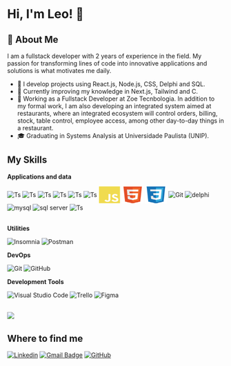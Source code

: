 # Hi, I'm Leo! 👋

## 🚀 About Me
I am a fullstack developer with 2 years of experience in the field. My passion for transforming lines of code into innovative applications and solutions is what motivates me daily.

- 🌱 I develop projects using React.js, Node.js, CSS, Delphi and SQL.
- 🤔 Currently improving my knowledge in Next.js, Tailwind and C.
- 💼 Working as a Fullstack Developer at Zoe Tecnbologia. In addition to my formal work, I am also developing an integrated system aimed at restaurants, where an integrated ecosystem will control orders, billing, stock, table control, employee access, among other day-to-day things in a restaurant.
- 🎓 Graduating in Systems Analysis at Universidade Paulista (UNIP).


## My Skills

**Applications and data**
<div>
   <img align="center" alt="Ts" height="40" width="50" src="https://cdn.jsdelivr.net/gh/devicons/devicon/icons/react/react-original.svg" />        
   <img align="center" alt="Ts" height="40" width="50" src="https://cdn.jsdelivr.net/gh/devicons/devicon@latest/icons/nodejs/nodejs-original-wordmark.svg" />         
   <img align="center" alt="Ts" height="40" width="50" src="https://cdn.jsdelivr.net/gh/devicons/devicon@latest/icons/nextjs/nextjs-original-wordmark.svg" />             
   <img align="center" alt="Ts" height="40" width="50" src="https://cdn.jsdelivr.net/gh/devicons/devicon@latest/icons/tailwindcss/tailwindcss-original.svg" /> 
   <img align="center" alt="Ts" height="40" width="50" src="https://cdn.jsdelivr.net/gh/devicons/devicon@latest/icons/amazonwebservices/amazonwebservices-original-wordmark.svg" />
   <img align="center" alt="Ts" height="40" width="50" src="https://cdn.jsdelivr.net/gh/devicons/devicon@latest/icons/c/c-original.svg" />                     
   <img align="center" alt="Js" height="40" width="50" src="https://raw.githubusercontent.com/devicons/devicon/master/icons/javascript/javascript-plain.svg"/>
   <img align="center" alt="HTML" height="40" width="50" src="https://raw.githubusercontent.com/devicons/devicon/master/icons/html5/html5-original.svg">
   <img align="center" alt="CSS" height="40" width="50" src="https://raw.githubusercontent.com/devicons/devicon/master/icons/css3/css3-original.svg">
   <img align="center" alt="Git" height="40" width="50" src="https://cdn.jsdelivr.net/gh/devicons/devicon/icons/git/git-original.svg" />
   <img align="center" alt="delphi" height="40" width="50" src="https://img.icons8.com/color/512/delphi-ide.png"/>
   <img align="center" alt="mysql" height="40" width="50" src="https://cdn.jsdelivr.net/gh/devicons/devicon/icons/mysql/mysql-original.svg" />
   <img align="center" alt="sql server" height="40" width="50" src="https://img.icons8.com/color/480/microsoft-sql-server.png" />
   <img align="center" alt="Ts" height="40" width="50" src="https://cdn.jsdelivr.net/gh/devicons/devicon@latest/icons/npm/npm-original-wordmark.svg" />
</div>
<br>

**Utilities**

![Insomnia](https://img.shields.io/badge/-Insomnia-333333?style=flat&logo=insomnia)
![Postman](https://img.shields.io/badge/-Postman-333333?style=flat&logo=postman)

**DevOps**

![Git](https://img.shields.io/badge/-Git-333333?style=flat&logo=git)
![GitHub](https://img.shields.io/badge/-GitHub-333333?style=flat&logo=github)

**Development Tools**

![Visual Studio Code](https://img.shields.io/badge/-Visual%20Studio%20Code-333333?style=flat&logo=visual-studio-code&logoColor=007ACC)
![Trello](https://img.shields.io/badge/-Trello-333333?style=flat&logo=trello&logoColor=007ACC)
![Figma](https://img.shields.io/badge/-Figma-333333?style=flat&logo=figma&logoColor=007ACC)

<br/>

<a href="https://github.com/leonfritas">
  <img height="180em" src="https://github-readme-stats.vercel.app/api?username=leonfritas&theme=dracula&show_icons=true" />
</a>

## Where to find me

[![Linkedin](https://img.shields.io/badge/-leonfritas-blue?style=flat-square&logo=Linkedin&logoColor=white&link=www.linkedin.com/in/leonardo-ribeiro-298a89242/)](https://www.linkedin.com/in/leonardo-ribeiro-298a89242/)
[![Gmail Badge](https://img.shields.io/badge/-leonardo.fullstack.developer@gmail.com-006bed?style=flat-square&logo=Gmail&logoColor=white&link=mailto:leonardo.fullstack.developer@gmail.com)](mailto:leonardo.fullstack.developer@gmail.com)
[![GitHub](https://img.shields.io/github/followers/leonfritas?label=follow&style=social)](https://github.com/leonfritas)

  <br/>
  <br/>
  

